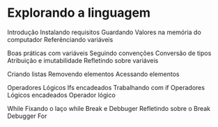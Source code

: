 # Explorando a linguagem

Introdução
Instalando requisitos
Guardando Valores na memória do computador
Referênciando variáveis

Boas práticas com variáveis
Seguindo convenções
Conversão de tipos
Atribuição e imutabilidade
Refletindo sobre variáveis

Criando listas
Removendo elementos
Acessando elementos

Operadores Lógicos
Ifs encadeados
Trabalhando com if
Operadores Lógicos encadeados
Operador lógico

While
Fixando o laço while
Break e Debbuger
Refletindo sobre o Break
Debugger
For